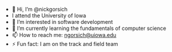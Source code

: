 - 👋 Hi, I’m @nickgorsich
- I attend the University of Iowa
- 👀 I’m interested in software development
- 🌱 I’m currently learning the fundamentals of computer science
- 📫 How to reach me: ngorsich@uiowa.edu
- ⚡ Fun fact: I am on the track and field team

<!---
nickgorsich/nickgorsich is a ✨ special ✨ repository because its `README.md` (this file) appears on your GitHub profile.
You can click the Preview link to take a look at your changes.
--->
